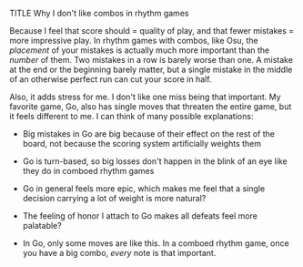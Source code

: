 TITLE Why I don't like combos in rhythm games

Because I feel that score should = quality of play, and that fewer mistakes = more impressive play. In rhythm games with combos, like Osu, the *placement* of your mistakes is actually much more important than the *number* of them. Two mistakes in a row is barely worse than one. A mistake at the end or the beginning barely matter, but a single mistake in the middle of an otherwise perfect run can cut your score in half.

Also, it adds stress for me. I don't like one miss being that important. My favorite game, Go, also has single moves that threaten the entire game, but it feels different to me. I can think of many possible explanations:

* Big mistakes in Go are big because of their effect on the rest of the board, not because the scoring system artificially weights them

* Go is turn-based, so big losses don't happen in the blink of an eye like they do in comboed rhythm games

* Go in general feels more epic, which makes me feel that a single decision carrying a lot of weight is more natural?

* The feeling of honor I attach to Go makes all defeats feel more palatable?

* In Go, only some moves are like this. In a comboed rhythm game, once you have a big combo, *every* note is that important.
